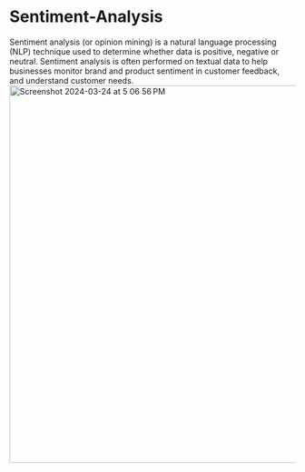 # Sentiment-Analysis
Sentiment analysis (or opinion mining) is a natural language processing (NLP) technique used to determine whether data is positive, negative or neutral. Sentiment analysis is often performed on textual data to help businesses monitor brand and product sentiment in customer feedback, and understand customer needs.
<img width="664" alt="Screenshot 2024-03-24 at 5 06 56 PM" src="https://github.com/harish-67/Sentiment-Analysis/assets/139761130/30f221e3-63c5-441f-a313-6e7ecfdf0b96">
